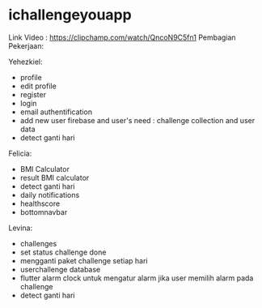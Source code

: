 # ichallengeyouapp
Link Video : https://clipchamp.com/watch/QncoN9C5fn1
Pembagian Pekerjaan: 

Yehezkiel:
- profile
- edit profile
- register
- login
- email authentification
- add new user firebase and user's need : challenge collection and user data
- detect ganti hari

Felicia:
- BMI Calculator
- result BMI calculator
- detect ganti hari
- daily notifications
- healthscore
- bottomnavbar

Levina:
- challenges
- set status challenge done
- mengganti paket challenge setiap hari 
- userchallenge database
- flutter alarm clock untuk mengatur alarm jika user memilih alarm pada challenge
- detect ganti hari
